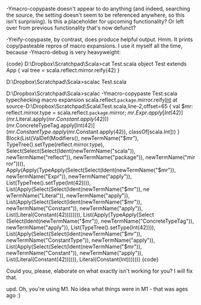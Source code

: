 -Ymacro-copypaste doesn't appear to do anything (and indeed, searching the source, the setting doesn't seem to be referenced anywhere, so this isn't surprising). Is this a placeholder for upcoming functionality? Or left over from previous functionality that's now defunct?

-Yreify-copypaste, by contrast, does produce helpful output.
Hmm. It prints copy/pasteable repros of macro expansions. I use it myself all the time, because -Ymacro-debug is very heavyweight:

{code}
D:\Dropbox\Scratchpad\Scala>cat Test.scala
object Test extends App {
  val tree = scala.reflect.mirror.reify(42)
}

D:\Dropbox\Scratchpad\Scala>scalac Test.scala

D:\Dropbox\Scratchpad\Scala>scalac -Ymacro-copypaste Test.scala
typechecking macro expansion scala.reflect.`package`.mirror.reify[Int](42) at source-D:\Dropbox\Scratchpad\Scala\Test.scala,line-2,offset=65
{
  val $mr: reflect.mirror.type = scala.reflect.`package`.mirror;
  $mr.Expr.apply[Int(42)]($mr.Literal.apply($mr.Constant.apply(42)))($mr.ConcreteTypeTag.apply[Int(42)]($mr.ConstantType.apply($mr.Constant.apply(42)), classOf[scala.Int]))
}
Block(List(ValDef(Modifiers(), newTermName("$mr"), TypeTree().setType(reflect.mirror.type), Select(Select(Select(Ident(newTermName("scala")), newTermName("reflect")), newTermName("package")), newTermName("mir
ror")))), Apply(Apply(TypeApply(Select(Select(Ident(newTermName("$mr")), newTermName("Expr")), newTermName("apply")), List(TypeTree().setType(Int(42)))), List(Apply(Select(Select(Ident(newTermName("$mr")), ne
wTermName("Literal")), newTermName("apply")), List(Apply(Select(Select(Ident(newTermName("$mr")), newTermName("Constant")), newTermName("apply")), List(Literal(Constant(42)))))))), List(Apply(TypeApply(Select
(Select(Ident(newTermName("$mr")), newTermName("ConcreteTypeTag")), newTermName("apply")), List(TypeTree().setType(Int(42)))), List(Apply(Select(Select(Ident(newTermName("$mr")), newTermName("ConstantType")),
 newTermName("apply")), List(Apply(Select(Select(Ident(newTermName("$mr")), newTermName("Constant")), newTermName("apply")), List(Literal(Constant(42)))))), Literal(Constant(Int)))))))
{code}

Could you, please, elaborate on what exactly isn't working for you? I will fix that.

upd. Oh, you're using M1. No idea what things were in M1 - that was ages ago :)
